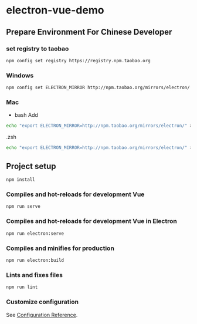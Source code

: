 # electron-vue-demo

## Prepare Environment For Chinese Developer
### set registry to taobao
```
npm config set registry https://registry.npm.taobao.org
```

### Windows
```
npm config set ELECTRON_MIRROR http://npm.taobao.org/mirrors/electron/
```

### Mac

- bash
Add 
```bash
echo "export ELECTRON_MIRROR=http://npm.taobao.org/mirrors/electron/" >> ~/.bash_profile
```

.zsh
```zsh
echo "export ELECTRON_MIRROR=http://npm.taobao.org/mirrors/electron/" >> ~/.zshrc
```


## Project setup
```
npm install
```

### Compiles and hot-reloads for development Vue
```
npm run serve
```

### Compiles and hot-reloads for development Vue in Electron
```
npm run electron:serve
```


### Compiles and minifies for production
```
npm run electron:build
```

### Lints and fixes files
```
npm run lint
```

### Customize configuration
See [Configuration Reference](https://cli.vuejs.org/config/).
